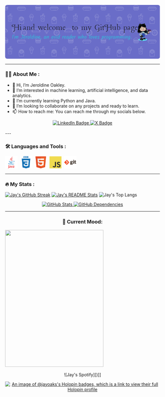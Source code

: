![Header](./Jays-header-image.png)

---

### :woman_technologist: About Me :
- 👋 Hi, I’m Jeroldine Oakley.
- 👀 I’m interested in machine learning, artificial intelligence, and data analytics.
- 🌱 I’m currently learning Python and Java.
- 💞️ I’m looking to collaborate on any projects and ready to learn.
- 📫 How to reach me: You can reach me through my socials below.

<div align="center">
<div id="badges">
  <a href="https://www.linkedin.com/in/jeroldine-oakley-172548188/">
    <img src="https://img.shields.io/badge/LinkedIn-blue?style=for-the-badge&logo=linkedin&logoColor=white" alt="LinkedIn Badge"/>
  </a>
  <a href="https://twitter.com/JeroldineOakley">
    <img src="https://img.shields.io/badge/X-black?style=for-the-badge&logo=X&logoColor=white" alt="X Badge"/>
  </a>
</div>

<img src="https://komarev.com/ghpvc/?username=JayOaks&style=flat-square&color=blue" alt=""/>
</div>
---

### :hammer_and_wrench: Languages and Tools :

<div>
  <img src="https://github.com/devicons/devicon/blob/master/icons/java/java-original-wordmark.svg" title="Java" alt="Java" width="40" height="40"/>&nbsp;
  <img src="https://github.com/devicons/devicon/blob/master/icons/css3/css3-plain-wordmark.svg"  title="CSS3" alt="CSS" width="40" height="40"/>&nbsp;
  <img src="https://github.com/devicons/devicon/blob/master/icons/html5/html5-original.svg" title="HTML5" alt="HTML" width="40" height="40"/>&nbsp;
  <img src="https://github.com/devicons/devicon/blob/master/icons/javascript/javascript-original.svg" title="JavaScript" alt="JavaScript" width="40" height="40"/>&nbsp;
  <img src="https://github.com/devicons/devicon/blob/master/icons/git/git-original-wordmark.svg" title="Git" **alt="Git" width="40" height="40"/>
</div>

---

### :fire: My Stats :

[![Jay's GitHub Streak](https://github-readme-streak-stats.herokuapp.com?user=JayOaks&theme=tokyonight&hide_border=true&date_format=M%20j%5B%2C%20Y%5D)](https://git.io/streak-stats)
[![Jay's README Stats](https://github-readme-stats.vercel.app/api?username=JayOaks&layout=compact&theme=tokyonight)](https://github.com/JayOaks/github-readme-stats)
![Jay's Top Langs](https://github-readme-stats.vercel.app/api/top-langs/?username=JayOaks&layout=compact)

<!---
<p>
    <a href="https://vaunt.dev">
        <img src="https://api.vaunt.dev/v1/github/entities/{{JayOaks}}/contributions?format=svg" width="350" title="Includes public contributions"/>
    </a>
</p>
--->

<div align="center">
<div id="Quine Stats">
  <a href="https://quine.sh?utm_source=widgets&utm_campaign=JayOaks">
    <img src="https://stats.quine.sh/JayOaks/github?theme=dark" alt="GitHub Stats"/>
  </a>
  <a href="https://quine.sh?utm_source=widgets&utm_campaign=JayOaks">
    <img src="https://stats.quine.sh/JayOaks/dependencies?theme=dark" alt="GitHub Dependencies"/>
  </a>
</div>


---

### 🎵 Current Mood:

<p align="left">
  <img width="320" height="445" src="[https://spotify-github-profile.vercel.app/api/view?uid=21jsj34glwsu3dboqjpqzm2sa&cover_image=true&theme=default&bar_color=ff0000&bar_color_cover=true](https://spotify-github-profile.vercel.app/api/view.svg?uid=hy0a3n49hy8e8t7n5kxd28rh4&cover_image=true&theme=novatorem&show_offline=false&background_color=0d0c0c&interchange=true&bar_color=5bc658&bar_color_cover=false)">
</p>
![Jay's Spotify][)]]

<!---
[![JayOaks's GitHub | Stats](https://stats.quine.sh/JayOaks/github?theme=dark)]()

<div align="right"> <img src="https://stats.quine.sh/JayOaks/dependencies?theme=dark"> </div>

[![JayOaks's GitHub | Dependencies](https://stats.quine.sh/JayOaks/dependencies?theme=dark)](https://quine.sh?utm_source=widgets&utm_campaign=JayOaks)
--->
[![An image of @jayoaks's Holopin badges, which is a link to view their full Holopin profile](https://holopin.me/jayoaks)](https://holopin.io/@jayoaks)

<!---
JayOaks/JayOaks is a ✨ special ✨ repository because its `README.md` (this file) appears on your GitHub profile.
I'm trying to see if the Holopin Board is updated.
Added widgets from Quine
Turned the Vaunt widget into a comment
Adding a header image to profile README
You can click the Preview link to take a look at your changes.
--->
